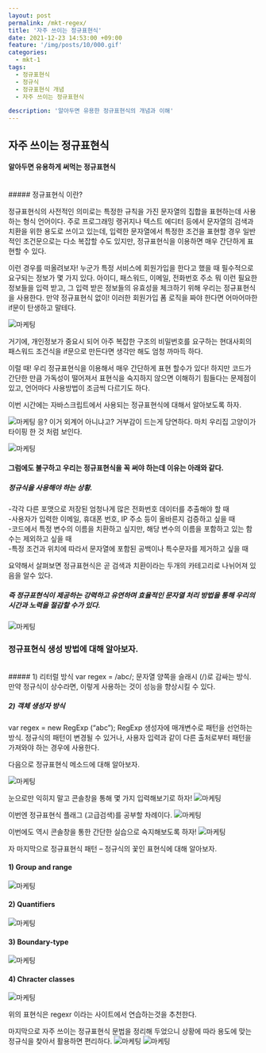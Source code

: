 ```yaml
---
layout: post
permalink: /mkt-regex/
title: '자주 쓰이는 정규표현식'
date: 2021-12-23 14:53:00 +09:00
feature: '/img/posts/10/000.gif'
categories:
  - mkt-1
tags:
  - 정규표현식
  - 정규식
  - 정규표현식 개념
  - 자주 쓰이는 정규표현식

description: '알아두면 유용한 정규표현식의 개념과 이해'
---
```


## 자주 쓰이는 정규표현식
#### 알아두면 유용하게 써먹는 정규표현식
<br>
##### 정규표현식 이란?

정규표현식의 사전적인 의미로는 특정한 규칙을 가진 문자열의 집합을 표현하는데 사용하는 형식 언어이다.
주로 프로그래밍 랭귀지나 텍스트 에디터 등에서 문자열의 검색과 치환을 위한 용도로 쓰이고 있는데, 입력한 문자열에서 특정한 조건을 표현할 경우 일반적인 조건문으로는 다소 복잡할 수도 있지만, 정규표현식을 이용하면 매우 간단하게 표현할 수 있다.
<br>

이런 경우를 떠올려보자!
누군가 특정 서비스에 회원가입을 한다고 했을 때 필수적으로 요구되는 정보가 몇 가지 있다.
아이디, 패스워드, 이메일, 전화번호 주소 뭐 이런 필요한 정보들을 입력 받고, 그 입력 받은 정보들의 유효성을 체크하기 위해 우리는 정규표현식을 사용한다.
만약 정규표현식 없이! 이러한 회원가입 폼 로직을 짜야 한다면 어마어마한 if문이 탄생하고 말테다.

![마케팅](/img/posts/10/001.gif)
<br>

거기에, 개인정보가 중요시 되어 아주 복잡한 구조의 비밀번호를 요구하는 현대사회의 패스워드 조건식을 if문으로 만든다면 생각만 해도 엄청 까마득 하다.

이럴 때! 우리  정규표현식을 이용해서 매우 간단하게 표현 할수가 있다! 하지만 코드가 간단한 만큼
가독성이 떨어져서 표현식을 숙지하지 않으면 이해하기 힘들다는 문제점이 있고, 언어마다 사용방법이 조금씩 다르기도 하다.

이번 시간에는 자바스크립트에서 사용되는 정규표현식에 대해서 알아보도록 하자.

![마케팅](/img/posts/10/00.png)
응? 이거 외계어 아니냐고? 거부감이 드는게 당연하다.
마치 우리집 고양이가 타이핑 한 것 처럼 보인다.

![마케팅](/img/posts/10/000.gif)

#### 그럼에도 불구하고 우리는 정규표현식을 꼭 써야 하는데 이유는 아래와 같다.

##### 정규식을 사용해야 하는 상황.<br>

-각각 다른 포맷으로 저장된 엄청나게 많은 전화번호 데이터를 추출해야 할 때 <br>
-사용자가 입력한 이메일, 휴대폰 번호, IP 주소 등이 올바른지 검증하고 싶을 때<br>
-코드에서 특정 변수의 이름을 치환하고 싶지만, 해당 변수의 이름을 포함하고 있는 함수는 제외하고 싶을 때<br>
-특정 조건과 위치에 따라서 문자열에 포함된 공백이나 특수문자를 제거하고 싶을 때<br>

요약해서 살펴보면 정규표현식은 곧 검색과 치환이라는 두개의 카테고리로 나뉘어져 있음을 알수 있다.

##### 즉 정규표현식이 제공하는 강력하고 유연하며 효율적인 문자열 처리 방법을 통해 우리의 시간과 노력을 절감할 수가 있다.

![마케팅](/img/posts/10/02.gif)

### 정규표현식 생성 방법에 대해 알아보자.
<br>
##### 1) 리터럴 방식
var regex = /abc/;
문자열 양쪽을 슬래시 (/)로 감싸는 방식.
만약 정규식이 상수라면, 이렇게 사용하는 것이 성능을 향상시킬 수 있다.

##### 2) 객체 생성자 방식
var regex = new RegExp (“abc”);
RegExp 생성자에 매개변수로 패턴을 선언하는 방식.
정규식의 패턴이 변경될 수 있거나, 사용자 입력과 같이 다른 출처로부터 패턴을 가져와야 하는 경우에 사용한다.

다음으로 정규표현식 메소드에 대해 알아보자.

![마케팅](/img/posts/10/03.png)

눈으로만 익히지 말고 콘솔창을 통해 몇 가지 입력해보기로 하자!
![마케팅](/img/posts/10/04.png)

이번엔 정규표현식 플래그 (고급검색)를 공부할 차례이다.
![마케팅](/img/posts/10/05.png)

이번에도 역시 콘솔창을 통한 간단한 실습으로 숙지해보도록 하자!
![마케팅](/img/posts/10/06.png)

자 마지막으로 정규표현식 패턴 – 정규식의 꽃인 표현식에 대해 알아보자.

#### 1)	Group and range
![마케팅](/img/posts/10/07.png)

#### 2)	Quantifiers
![마케팅](/img/posts/10/08.png)

#### 3)	Boundary-type
![마케팅](/img/posts/10/09.png)

#### 4) Chracter classes
![마케팅](/img/posts/10/10.png)

위의 표현식은 regexr 이라는 사이트에서 연습하는것을 추천한다.

마지막으로 자주 쓰이는 정규표현식 문법을 정리해 두었으니 상황에 따라
용도에 맞는 정규식을 찾아서 활용하면 편리하다.
![마케팅](/img/posts/10/11.png)
![마케팅](/img/posts/10/12.png)
